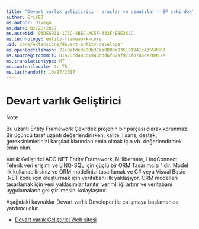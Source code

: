 ```yaml
---
title: "Devart varlık geliştirici - araçlar ve uzantılar - EF çekirdek"
author: ErikEJ
ms.author: divega
ms.date: 02/28/2017
ms.assetid: 03DE6911-175C-4BEC-AC5F-333F4EBE352C
ms.technology: entity-framework-core
uid: core/extensions/devart-entity-developer
ms.openlocfilehash: 21c0efdede00b37aa0800e935191941c43550007
ms.sourcegitcommit: 01a75cd483c1943ddd6f82af971f07abde20912e
ms.translationtype: MT
ms.contentlocale: tr-TR
ms.lasthandoff: 10/27/2017
---
```

# <a name="devart-entity-developer"></a>Devart varlık Geliştirici

> [!NOTE]  
> Bu uzantı Entity Framework Çekirdek projenin bir parçası olarak korunmaz. Bir üçüncü taraf uzantı değerlendirirken, kalite, lisans, destek, gereksinimlerinizi karşıladıklarından emin olmak için vb. değerlendirmek emin olun.

Varlık Geliştirici ADO.NET Entity Framework, NHibernate, LinqConnect, Telerik veri erişimi ve LINQ-SQL için güçlü bir ORM Tasarımcısı ' dir. Model ilk kullanabilirsiniz ve ORM modelinizi tasarlamak ve C# veya Visual Basic .NET kodu için oluşturmak için veritabanı ilk yaklaşıyor. ORM modelleri tasarlamak için yeni yaklaşımlar tanıtır, verimliliği artırır ve veritabanı uygulamaların geliştirilmesini kolaylaştırır.

Aşağıdaki kaynaklar Devart varlık Developer ile çalışmaya başlamanıza yardımcı olur.
* [Devart varlık Geliştirici Web sitesi](https://www.devart.com/entitydeveloper/)
